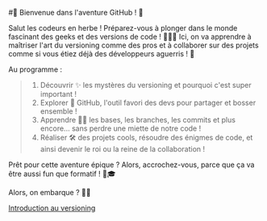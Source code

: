 #🚀 Bienvenue dans l'aventure GitHub ! 🎉

Salut les codeurs en herbe ! Préparez-vous à plonger dans le monde fascinant des geeks et des versions de code ! 🧑‍💻✨ Ici, on va apprendre à maîtriser l'art du versioning comme des pros et à collaborer sur des projets comme si vous étiez déjà des développeurs aguerris ! 💪

Au programme :
> 1. Découvrir ✨ les mystères du versioning et pourquoi c'est super important !
> 2. Explorer 🤿 GitHub, l'outil favori des devs pour partager et bosser ensemble !
> 3. Apprendre 👨‍🏫 les bases, les branches, les commits et plus encore... sans perdre une miette de notre code !
> 4. Réaliser 🛠️ des projets cools, résoudre des énigmes de code, et ainsi devenir le roi ou la reine de la collaboration !

Prêt pour cette aventure épique ? Alors, accrochez-vous, parce que ça va être aussi fun que formatif ! 🌟🎓

Alors, on embarque ? 🚀🌌

[Introduction au versioning](https://github.com/g404-code-gaming/Cours-Versioning-GitHub/blob/main/Cour/1.Introduction%20au%20versioning.md)
